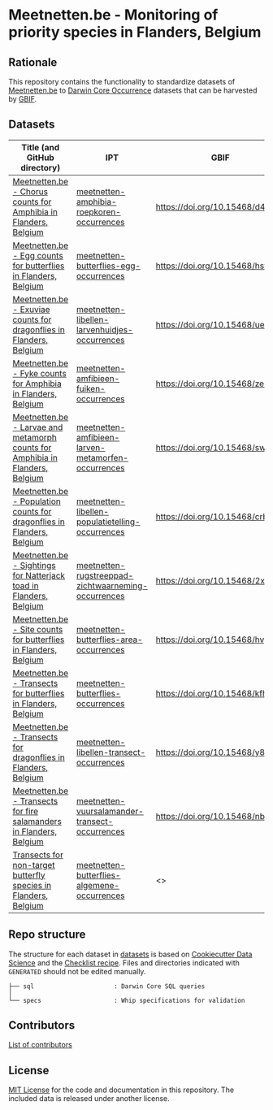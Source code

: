 # Meetnetten.be - Monitoring of priority species in Flanders, Belgium

## Rationale

This repository contains the functionality to standardize datasets of [Meetnetten.be](https://meetnetten.be) to [Darwin Core Occurrence](https://www.gbif.org/dataset-classes) datasets that can be harvested by [GBIF](http://www.gbif.org).

## Datasets

Title (and GitHub directory) | IPT | GBIF
--- | --- | ---
[Meetnetten.be - Chorus counts for Amphibia in Flanders, Belgium](datasets/5%2B33%20meetnetten-amfibieen-roepkoren-occurrences) | [meetnetten-amphibia-roepkoren-occurrences](https://ipt.inbo.be/resource?r=meetnetten-amphibia-roepkoren-occurrences) | <https://doi.org/10.15468/d4bu8j>
[Meetnetten.be - Egg counts for butterflies in Flanders, Belgium](datasets/15%20meetnetten-dagvlinders-eitelling-occurrences) | [meetnetten-butterflies-egg-occurrences](https://ipt.inbo.be/resource?r=meetnetten-butterflies-egg-occurrences) | <https://doi.org/10.15468/hsfq2u>
[Meetnetten.be - Exuviae counts for dragonflies in Flanders, Belgium](datasets/9%2B37%20meetnetten-libellen-larvenhuidjes-occurrences) | [meetnetten-libellen-larvenhuidjes-occurrences](https://ipt.inbo.be/resource?r=meetnetten-libellen-larvenhuidjes-occurrences) | <https://doi.org/10.15468/ue87ux>
[Meetnetten.be - Fyke counts for Amphibia in Flanders, Belgium](datasets/2%20meetnetten-amfibieen-fuiken-occurrences) | [meetnetten-amfibieen-fuiken-occurrences](https://ipt.inbo.be/resource?r=meetnetten-amfibieen-fuiken-occurrences) | <https://doi.org/10.15468/zeaq2t>
[Meetnetten.be - Larvae and metamorph counts for Amphibia in Flanders, Belgium](datasets/25%2B32%20meetnetten-amfibieen-larven-metamorfen-occurrences) | [meetnetten-amfibieen-larven-metamorfen-occurrences](https://ipt.inbo.be/resource?r=meetnetten-amfibieen-larven-metamorfen-occurrences) | <https://doi.org/10.15468/swgure>
[Meetnetten.be - Population counts for dragonflies in Flanders, Belgium](datasets/3%20meetnetten-libellen-populatietelling-occurrences) | [meetnetten-libellen-populatietelling-occurrences](https://ipt.inbo.be/resource?r=meetnetten-libellen-populatietelling-occurrences) | <https://doi.org/10.15468/crbudg>
[Meetnetten.be - Sightings for Natterjack toad in Flanders, Belgium](datasets/34%20meetnetten-rugstreeppad-zichtwaarneming-occurrences) | [meetnetten-rugstreeppad-zichtwaarneming-occurrences](https://ipt.inbo.be/resource?r=meetnetten-rugstreeppad-zichtwaarneming-occurrences) | <https://doi.org/10.15468/2xfw8y>
[Meetnetten.be - Site counts for butterflies in Flanders, Belgium](datasets/28%2B39%20meetnetten-dagvlinders-gebiedstelling-occurrences) | [meetnetten-butterflies-area-occurrences](https://ipt.inbo.be/resource?r=meetnetten-butterflies-area-occurrences) | <https://doi.org/10.15468/hvgkh4>
[Meetnetten.be - Transects for butterflies in Flanders, Belgium](datasets/1%20meetnetten-dagvlinders-transect-occurrences/sql) | [meetnetten-butterflies-occurrences](https://ipt.inbo.be/resource?r=meetnetten-butterflies-occurrences) | <https://doi.org/10.15468/kfhvy4>
[Meetnetten.be - Transects for dragonflies in Flanders, Belgium](datasets/8%20meetnetten-libellen-transect-occurrences) | [meetnetten-libellen-transect-occurrences](https://ipt.inbo.be/resource?r=meetnetten-libellen-transect-occurrences) | <https://doi.org/10.15468/y8u6e9>
[Meetnetten.be - Transects for fire salamanders in Flanders, Belgium](datasets/4%20meetnetten-vuursalamander-transect-occurrences) | [meetnetten-vuursalamander-transect-occurrences](https://ipt.inbo.be/resource?r=meetnetten-vuursalamander-transect-occurrences) | <https://doi.org/10.15468/nbsk9h>
[Transects for non-target butterfly species in Flanders, Belgium](datasets/datasets/29%20meetnetten-dagvlinders-algemene-occurrences) | [meetnetten-butterflies-algemene-occurrences](https://ipt.inbo.be/resource?r=meetnetten-butterflies-algemene-occurrences) | <>

## Repo structure

The structure for each dataset in [datasets](datasets) is based on [Cookiecutter Data Science](http://drivendata.github.io/cookiecutter-data-science/) and the [Checklist recipe](https://github.com/trias-project/checklist-recipe). Files and directories indicated with `GENERATED` should not be edited manually.

```
├── sql                      : Darwin Core SQL queries
│
└── specs                    : Whip specifications for validation
```

## Contributors

[List of contributors](https://github.com/inbo/meetnetten-occurrences/graphs/contributors)

## License

[MIT License](LICENSE) for the code and documentation in this repository. The included data is released under another license.
